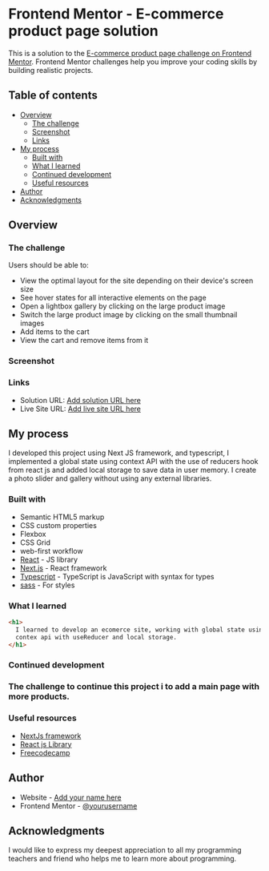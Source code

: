 # Frontend Mentor - E-commerce product page solution

This is a solution to the [E-commerce product page challenge on Frontend Mentor](https://www.frontendmentor.io/challenges/ecommerce-product-page-UPsZ9MJp6). Frontend Mentor challenges help you improve your coding skills by building realistic projects.

## Table of contents

- [Overview](#overview)
  - [The challenge](#the-challenge)
  - [Screenshot](#screenshot)
  - [Links](#links)
- [My process](#my-process)
  - [Built with](#built-with)
  - [What I learned](#what-i-learned)
  - [Continued development](#continued-development)
  - [Useful resources](#useful-resources)
- [Author](#author)
- [Acknowledgments](#acknowledgments)

## Overview

### The challenge

Users should be able to:

- View the optimal layout for the site depending on their device's screen size
- See hover states for all interactive elements on the page
- Open a lightbox gallery by clicking on the large product image
- Switch the large product image by clicking on the small thumbnail images
- Add items to the cart
- View the cart and remove items from it

### Screenshot

### Links

- Solution URL: [Add solution URL here](https://your-solution-url.com)
- Live Site URL: [Add live site URL here](https://your-live-site-url.com)

## My process

I developed this project using Next JS framework, and typescript, I implemented a global state using context API with the use of reducers hook from react js and added local storage to save data in user memory.
I create a photo slider and gallery without using any external libraries.

### Built with

- Semantic HTML5 markup
- CSS custom properties
- Flexbox
- CSS Grid
- web-first workflow
- [React](https://reactjs.org/) - JS library
- [Next.js](https://nextjs.org/) - React framework
- [Typescript](https://www.typescriptlang.org/) - TypeScript is JavaScript with syntax for types
- [sass](https://sass-lang.com/) - For styles

### What I learned

```html
<h1>
  I learned to develop an ecomerce site, working with global state using react
  contex api with useReducer and local storage.
</h1>
```

### Continued development

<h3>The challenge to continue this project i to add a main page with more products. </h3>

### Useful resources

- [NextJs framework](https://nextjs.org/)
- [React js Library](https://reactjs.org/)
- [Freecodecamp](https://www.freecodecamp.org/)

## Author

- Website - [Add your name here](https://www.noslenpantaleon.xyz/)
- Frontend Mentor - [@yourusername](https://www.frontendmentor.io/profile/yourusername)

## Acknowledgments

I would like to express my deepest appreciation to all my programming teachers and friend who helps me to learn more about programming.
